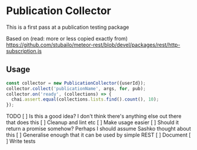 # Publication Collector

This is a first pass at a publication testing package

Based on (read: more or less copied exactly from) https://github.com/stubailo/meteor-rest/blob/devel/packages/rest/http-subscription.js

## Usage

```js
const collector = new PublicationCollector({userId});
collector.collect('publicationName', args, for, pub);
collector.on('ready', (collections) => {
  chai.assert.equal(collections.lists.find().count(), 10);
});
```


TODO
 [ ] Is this a good idea? I don't think there's anything else out there that does this
 [ ] Cleanup and lint etc
 [ ] Make usage easier
 [ ] Should it return a promise somehow? Perhaps I should assume Sashko thought about this
 [ ] Generalise enough that it can be used by simple REST
 [ ] Document
 [ ] Write tests
